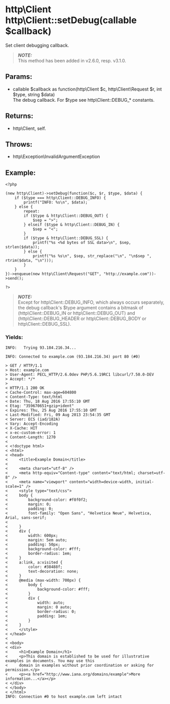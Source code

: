 # http\Client http\Client::setDebug(callable $callback)

Set client debugging callback.

> ***NOTE:***  
> This method has been added in v2.6.0, resp. v3.1.0.

## Params:

* callable $callback as function(http\Client $c, http\Client\Request $r, int $type, string $data)  
  The debug callback. For $type see http\Client::DEBUG_* constants.

## Returns:

* http\Client, self.

## Throws:

* http\Exception\InvalidArgumentException

## Example:

	<?php

	(new http\Client)->setDebug(function($c, $r, $type, $data) {
		if ($type === http\Client::DEBUG_INFO) {
			printf("INFO: %s\n", $data);
		} else {
			repeat:
			if ($type & http\Client::DEBUG_OUT) {
				$sep = ">";
			} elseif ($type & http\Client::DEBUG_IN) {
				$sep = "<";
			}
			if ($type & http\Client::DEBUG_SSL) {
				printf("%s <%d bytes of SSL data>\n", $sep, strlen($data));
			} else {
				printf("%s %s\n", $sep, str_replace("\n", "\n$sep ", rtrim($data, "\n")));
			}
		}
	})->enqueue(new http\Client\Request("GET", "http://example.com"))->send();

	?>

> ***NOTE:***  
> Except for http\Client::DEBUG_INFO, which always occurs separately, the debug
> callback's $type argument contains a bitmask of (http\Client::DEBUG_IN or http\Client::DEBUG_OUT)
> and (http\Client::DEBUG_HEADER or http\Client::DEBUG_BODY or http\Client::DEBUG_SSL).

### Yields:

	INFO:   Trying 93.184.216.34...

	INFO: Connected to example.com (93.184.216.34) port 80 (#0)

	> GET / HTTP/1.1
	> Host: example.com
	> User-Agent: PECL_HTTP/2.6.0dev PHP/5.6.19RC1 libcurl/7.50.0-DEV
	> Accept: */*
	>
	< HTTP/1.1 200 OK
	< Cache-Control: max-age=604800
	< Content-Type: text/html
	< Date: Thu, 18 Aug 2016 17:55:10 GMT
	< Etag: "359670651+gzip+ident"
	< Expires: Thu, 25 Aug 2016 17:55:10 GMT
	< Last-Modified: Fri, 09 Aug 2013 23:54:35 GMT
	< Server: ECS (iad/182A)
	< Vary: Accept-Encoding
	< X-Cache: HIT
	< x-ec-custom-error: 1
	< Content-Length: 1270
	<
	< <!doctype html>
	< <html>
	< <head>
	<     <title>Example Domain</title>
	<
	<     <meta charset="utf-8" />
	<     <meta http-equiv="Content-type" content="text/html; charset=utf-8" />
	<     <meta name="viewport" content="width=device-width, initial-scale=1" />
	<     <style type="text/css">
	<     body {
	<         background-color: #f0f0f2;
	<         margin: 0;
	<         padding: 0;
	<         font-family: "Open Sans", "Helvetica Neue", Helvetica, Arial, sans-serif;
	<
	<     }
	<     div {
	<         width: 600px;
	<         margin: 5em auto;
	<         padding: 50px;
	<         background-color: #fff;
	<         border-radius: 1em;
	<     }
	<     a:link, a:visited {
	<         color: #38488f;
	<         text-decoration: none;
	<     }
	<     @media (max-width: 700px) {
	<         body {
	<             background-color: #fff;
	<         }
	<         div {
	<             width: auto;
	<             margin: 0 auto;
	<             border-radius: 0;
	<             padding: 1em;
	<         }
	<     }
	<     </style>
	< </head>
	<
	< <body>
	< <div>
	<     <h1>Example Domain</h1>
	<     <p>This domain is established to be used for illustrative examples in documents. You may use this
	<     domain in examples without prior coordination or asking for permission.</p>
	<     <p><a href="http://www.iana.org/domains/example">More information...</a></p>
	< </div>
	< </body>
	< </html>
	INFO: Connection #0 to host example.com left intact
